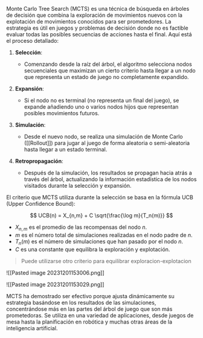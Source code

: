 Monte Carlo Tree Search (MCTS) es una técnica de búsqueda en árboles de decisión que combina la exploración de movimientos nuevos con la explotación de movimientos conocidos para ser prometedores. La estrategia es útil en juegos y problemas de decisión donde no es factible evaluar todas las posibles secuencias de acciones hasta el final. Aquí está el proceso detallado:

1. **Selección**:
   - Comenzando desde la raíz del árbol, el algoritmo selecciona nodos secuenciales que maximizan un cierto criterio hasta llegar a un nodo que representa un estado de juego no completamente expandido.

2. **Expansión**:
   - Si el nodo no es terminal (no representa un final del juego), se expande añadiendo uno o varios nodos hijos que representan posibles movimientos futuros.

3. **Simulación**:
   - Desde el nuevo nodo, se realiza una simulación de Monte Carlo ([[Rollout]]) para jugar al juego de forma aleatoria o semi-aleatoria hasta llegar a un estado terminal.

4. **Retropropagación**:
   - Después de la simulación, los resultados se propagan hacia atrás a través del árbol, actualizando la información estadística de los nodos visitados durante la selección y expansión.

El criterio que MCTS utiliza durante la selección se basa en la fórmula UCB (Upper Confidence Bound):

$$
UCB(n) = X_{n,m} + C \sqrt{\frac{\log m}{T_n(m)}}
$$

- $X_{n,m}$ es el promedio de las recompensas del nodo $n$.
- $m$ es el número total de simulaciones realizadas en el nodo padre de $n$.
- $T_n(m)$ es el número de simulaciones que han pasado por el nodo $n$.
- $C$ es una constante que equilibra la exploración y explotación.

> Puede utilizarse otro criterio para equilibrar exploracion-explotacion

![[Pasted image 20231201153006.png]]

![[Pasted image 20231201153029.png]]

MCTS ha demostrado ser efectivo porque ajusta dinámicamente su estrategia basándose en los resultados de las simulaciones, concentrándose más en las partes del árbol de juego que son más prometedoras. Se utiliza en una variedad de aplicaciones, desde juegos de mesa hasta la planificación en robótica y muchas otras áreas de la inteligencia artificial.
